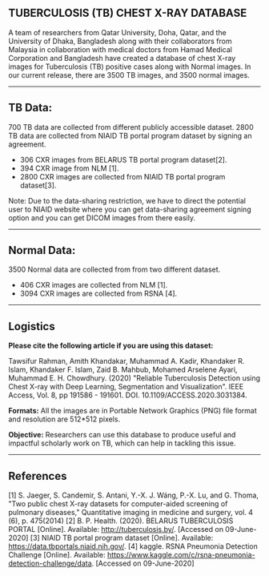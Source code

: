 ## TUBERCULOSIS (TB) CHEST X-RAY DATABASE

A team of researchers from Qatar University, Doha, Qatar, and the University of Dhaka, Bangladesh along with their collaborators from Malaysia in collaboration with medical doctors from Hamad Medical Corporation and Bangladesh have created a database of chest X-ray images for Tuberculosis (TB) positive cases along with Normal images. In our current release, there are 3500 TB images, and 3500 normal images.

---

## TB Data:

700 TB data are collected from different publicly accessible dataset. 2800 TB data are collected from NIAID TB portal program dataset by signing an agreement.
- 306 CXR images from BELARUS TB portal program dataset[2].
- 394 CXR image from NLM [1].
- 2800 CXR images are collected from NIAID TB portal program dataset[3]. 

Note: Due to the data-sharing restriction, we have to direct the potential user to NIAID website where you can get data-sharing agreement signing option and you can get DICOM images from there easily.

---

## Normal Data:
 
3500 Normal data are collected from from two different dataset.
- 406 CXR images are collected from NLM [1].
- 3094 CXR images are collected from RSNA [4].

---

## Logistics

**Please cite the following article if you are using this dataset:**

Tawsifur Rahman, Amith Khandakar, Muhammad A. Kadir, Khandaker R. Islam, Khandaker F. Islam, Zaid B. Mahbub, Mohamed Arselene Ayari, Muhammad E. H. Chowdhury. (2020) "Reliable Tuberculosis Detection using Chest X-ray with Deep Learning, Segmentation and Visualization". IEEE Access, Vol. 8, pp 191586 - 191601. DOI. 10.1109/ACCESS.2020.3031384.

**Formats:** All the images are in Portable Network Graphics (PNG) file format and resolution are 512*512 pixels.

**Objective:** Researchers can use this database to produce useful and impactful scholarly work on TB, which can help in tackling this issue. 

---

## References

[1] S. Jaeger, S. Candemir, S. Antani, Y.-X. J. Wáng, P.-X. Lu, and G. Thoma, "Two public chest X-ray datasets for computer-aided screening of pulmonary diseases," Quantitative imaging in medicine and surgery, vol. 4 (6), p. 475(2014)
[2] B. P. Health. (2020). BELARUS TUBERCULOSIS PORTAL [Online]. Available: http://tuberculosis.by/. [Accessed on 09-June-2020]
[3] NIAID TB portal program dataset [Online]. Available: https://data.tbportals.niaid.nih.gov/.
[4] kaggle. RSNA Pneumonia Detection Challenge [Online]. Available: https://www.kaggle.com/c/rsna-pneumonia-detection-challenge/data. [Accessed on 09-June-2020]
